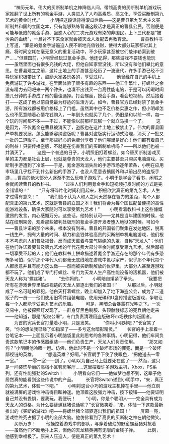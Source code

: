 　　“神历元年，伟大的买断制单机之神降临人间，带领高贵的买断制单机游戏玩家推翻了世上所有的氪金手游，人类进入了人均高素质、高文化、享受买断制第九艺术的黄金时代。”
　　小明把这段话背得滚瓜烂熟——这是曹县第九艺术主义买断制共和国的立国之本，只有能够熟练背诵这段话才是真正的曹县公民，否则便是可能与低贱的氪金手游、蛊惑人心的二次元游戏有染的非国民，上下三代都是“被污染的血统”，一旦背不下来全家就会被天龙人发配去再教育营。
　　曹县教科书上写道，“罪恶的氪金手游逼迫人民不断地充值钱财，使得大部分玩家都对其上瘾，将时间空耗在毫无意义的重复活动中，不少玩家甚至被它们敲诈勒索到破产……”但建国前，小明曾经玩过氪金手游。他还记得，那些游戏不要钱也能玩——虽然里面也有很多充钱的大佬，但他自知家里没钱，所以没有和他们攀比的意思。在曹县建立之前，这片土地上的手游甚至经历了一波迭代，许多手游已经不引导玩家积极攀比了，鼓励大家各玩各的，享受过程。
　　他曾经在自己的手机上免费游玩了许多游戏，在里面体验了很多有趣的东西——他工作繁忙，打螺丝之余没有精力去网吧来一两个钟头，也凑不出钱买一台高性能电脑，于是可以闲暇时间摸几分钟的手游成了他的最佳选择。打会螺丝，摸会手游，看会短视频，然后接着打——这成了他以前自觉最为舒适的生活方式。如今，曹县官方已经封禁了氪金手游，所有游戏都被用价格标上了门槛。虽然其中也不乏价格实惠之作，但小明却怎么也不愿意随着心情花钱购入，一年到头也就买了几个，仍旧是和以前一样，每一个玩的时间都不多——不过，不能像以前那样玩腻一个就立马换一个了。
　　这是因为，不仅氪金在曹县被消灭了，盗版也在这片土地上被禁止了。伟大的曹县国产单机要发展，怎么能够容纳盗版呢？曹县对盗版实行运动式治理，消灭了一批又一批的二道贩子。至于那些好心的免费分享者？他们哪里是好心！他们都有着自己的利益！只要传播盗版，不就是在伤害我们的买断制单机吗？——所以他们也被一并消灭了。
　　这是一个普通的日子，小明照旧打着螺丝。如今替买断制游戏买单的主力都是社会上层，也就是尊贵的天龙人，他们主要甚至只购买电脑游戏，买断制手游遭到了冷落——于是，氪金游戏消失后的手游市场逐年萧条，小明在应用市场里几乎找不到什么新出的手游了，也没人愿意去搞国外和以前出品的盗版手游……曹县的绝大部分人逐渐不怎么玩电子游戏了。小明于是学会了看书，闲暇之余就阅读曹县的教科书。
　　“过往人们利用氪金手和短视频打发时间的方式是完全错误的！”
　　“只有将碎片化时间利用起来，积极欣赏真正的第九艺术，人生才过得有意义！”
　　“我们绝不认为人和人之间天然存在智力的差距，每个人都配真正的第九艺术，这就是曹县的立国之本！我们将会为每个国民配备便携的高性能游戏设备，确保大家随时可以享受第九艺术！”
　　小明看着教科书上这些慷慨激昂的发言，内心感慨万分。这些话，他特别认可——尤其是当年建国的时候，他站在绞刑架旁，观看那些被判处极刑的氪金手游开发者堕入地狱的时候。可如今——曹县许诺的那个未来，根本没有到来。曹县的开国者们聚集在发达地区，脱离一线生产，拥有大量的时间、精力和金钱体验高贵的买断制单机电脑游戏，他们根本不考虑向人们普及福音，反而成天戴着与空气隔绝的头罩，自称“天龙人”；他们在他们许诺着要普及第九艺术的年代花费大部分空余时间享受第九艺术，然后鄙视一切享受不起的人；他们在教科书上拼命描述着氪金手游还存在的那个年代有多恐怖多可怕，似乎那个年代人们都毫无底线地在游戏中氪尽家产，似乎那个年代每个人都愿意并且有能力这么做——然而被买断制解放的世界里，大部分人甚至连游戏都不玩了。他们成了专门打螺丝、专门为天龙人生产高性能设备的活机器，他们被天龙人称为“螺丝猪”。
　　“去你妈的。”
　　小明暗自攥紧了拳头。
　　“我要把所有在游戏世界里搞歧视链的天龙人驱逐出我们的祖国！”
　　从那以后，小明就成了一名可耻的罪犯。他白天打着螺丝，晚上却加入了地下海盗公会，成为了二道贩子的一员——他们使用旧零件组装电脑，使用光碟和U盘传播盗版游戏，争取让每一个人都能享受第九艺术的乐趣。
　　可是，黑暗总会暴露在光明之下。一次交易中，他被探照灯发现了。一群身穿黑色制服、头顶骷髅标志的宪兵朝他走来——他知道，那是“版权公署”，专门负责清理用盗版破坏市场秩序的叛国者。
　　为首的宪兵长官打量着小明，只是发笑。
　　“你叫小明对吧？”长官笑了笑，“你的想法我已经了如指掌了——多亏这台暗影精灵。”
　　长官的手上拿着一台笔记本——上面显示着小明脑袋里此刻思考的各种事情。小明记得，他们车间负责这款笔记本的传感器组装——他们负责生产，天龙人们负责使用。
　　“那又如何？”小明朝他冷眼一瞪。仿佛，他此时不是一个破坏市场的罪犯，而是一个破坏鄙视链的英雄。
　　“想逞英雄？好啊，”长官朝手下使了使眼色，“把他送去一零一室。”
　　一零一室——到了。小明以为自己马上就要死在这了——然而，这只是一间装饰华丽的高档小区套房客厅……这里摆着许多游戏主机，Xbox，PS系列，还有性能强劲的Switch！
　　小明看向它们——他做梦也想不到，这辈子他居然真的能看到这些传说中的产品。
　　长官将Switch递到小明手中，“来，真正的第九艺术，体验一下吧。”
　　小明将这台小巧的游戏主机捧在手里——他立刻就被满屏的游戏性冲击得目眩神迷。他顶着这股强力冲击，按下按钮——他要证明自己并没有畏惧，要我玩，我便玩！
　　“小明，你是个聪明人——完全具有成为天龙人的资格。为什么要替螺丝猪说话呢？”长官微笑着，“来，体验一下这款最新推出的《买断的游戏》吧——将螺丝猪全部驱逐出我们的祖国！”
　　屏幕一亮，游戏性终究占据了小明的全部大脑。他仿佛看到了高贵的买断制之神在朝他微笑。
　　买断万岁！
　　他操控着游戏中的部队，与穿着破烂的野蛮螺丝猪对抗着——虽然他们不断地扑上来，但他的天龙精英拥有无限的金钱子弹。
　　此刻，他感到幸福极了。原来人压迫人，便是真正的第九艺术！
<!-- ##{"timestamp":1707821854}## -->